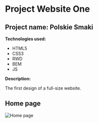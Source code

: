 # Project Website One
## Project name: Polskie Smaki
**Technologies used:**
* HTML5
* CSS3
* RWD
* BEM
* JS

**Description:**

The first design of a full-size website.

## Home page
![Home page](/images/main.png)